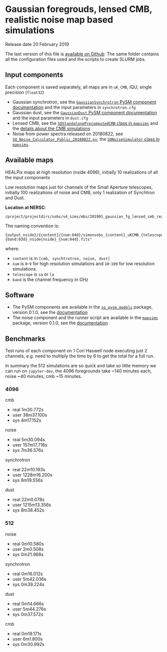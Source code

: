 Gaussian foregrouds, lensed CMB, realistic noise map based simulations
======================================================================

Release date 20 February 2019

The last version of this file is [available on Github](https://github.com/simonsobs/map_based_simulations/tree/master/201901_gaussian_fg_lensed_cmb_realistic_noise).
The same folder contains all the configuration files used and the scripts to create SLURM jobs.

## Input components

Each component is saved separately, all maps are in `uK_CMB`, IQU, single precision (`float32`)

* Gaussian synchrotron, see the [`GaussianSynchrotron` PySM component documentation](https://so-pysm-models.readthedocs.io/en/0.1.dev/models.html#gaussiansynchrotron) and the input parameters in `synchrotron.cfg`
* Gaussian dust, see the [`GaussianDust` PySM component documentation](https://so-pysm-models.readthedocs.io/en/0.1.dev/models.html#gaussiandust) and the input parameters in `dust.cfg`
* Lensed CMB, see the [`SOStandalonePrecomputedCMB` class in `mapsims`](https://mapsims.readthedocs.io/en/0.1.dev/api/mapsims.SOStandalonePrecomputedCMB.html#mapsims.SOStandalonePrecomputedCMB) and the [details about the CMB simulations](https://mapsims.readthedocs.io/en/0.1.dev/models.html#available-cosmic-microwave-background-simulations)
* Noise from power spectra released on 20180822, see [`SO_Noise_Calculator_Public_20180822.py`](https://github.com/simonsobs/mapsims/tag/0.1.0/mapsims/SO_Noise_Calculator_Public_20180822.py), the [`SONoiseSimulator` class in `mapsims`](https://mapsims.readthedocs.io/en/0.1.dev/api/mapsims.SONoiseSimulator.html#mapsims.SONoiseSimulator).

## Available maps

HEALPix maps at high resolution (nside 4096), initially 10 realizations of all the input components

Low resolution maps just for channels of the Small Aperture telescopes, initially 100 realizations of noise and CMB, only 1 realization of Synchtron and Dust.

**Location at NERSC**:

    /project/projectdirs/sobs/v4_sims/mbs/201901_gaussian_fg_lensed_cmb_realistic_noise

The naming convention is:

    {output_nside}/{content}/{num:04d}/simonsobs_{content}_uKCMB_{telescope}{band:03d}_nside{nside}_{num:04d}.fits"

where:

* `content` is in `[cmb, synchtrotron, noise, dust]`
* `num` is `0`-`9` for high resolution simulations and `10`-`109` for low resolution simulations.
* `telescope` is `sa` or `la`
* `band` is the channel frequency in GHz

## Software

* The PySM components are available in the [`so_pysm_models`](https://github.com/simonsobs/so_pysm_models) package, version 0.1.0, see the [documentation](https://so-pysm-models.readthedocs.io/en/0.1.dev)
* The noise component and the runner script are available in the [`mapsims`](https://github.com/simonsobs/mapsims) package, version 0.1.0, see the [documentation](https://mapsims.readthedocs.io/en/0.1.dev)

## Benchmarks

Test runs of each component on 1 Cori Haswell node executing just 2 channels,
e.g. need to multiply the time by 6 to get the total for a full run.

In summary the 512 simulations are so quick and take so little memory we can run on `jupyter-dev`,
the 4096 foregrounds take ~140 minutes each, noise ~40 minutes, cmb ~15 minutes.

### 4096

cmb

* real    1m30.772s
* user    38m37.100s
* sys     4m17.152s

noise

* real    5m30.094s
* user    157m17.716s
* sys     7m36.576s

synchrotron

* real    22m10.193s
* user    1228m16.200s
* sys     8m19.556s

dust

* real    22m0.078s
* user    1215m13.356s
* sys     8m38.452s

### 512

noise

* real    0m10.580s
* user    2m0.508s
* sys     0m21.968s

synchrotron

* real    0m16.012s
* user    5m42.036s
* sys     0m39.224s

dust

* real    0m14.666s
* user    5m44.276s
* sys     0m37.572s

cmb

* real    0m19.171s
* user    6m1.800s
* sys     0m30.992s
